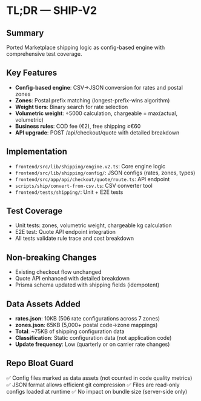 # TL;DR — SHIP-V2

## Summary
Ported Marketplace shipping logic as config-based engine with comprehensive test coverage.

## Key Features
- **Config-based engine**: CSV→JSON conversion for rates and postal zones
- **Zones**: Postal prefix matching (longest-prefix-wins algorithm)
- **Weight tiers**: Binary search for rate selection
- **Volumetric weight**: ÷5000 calculation, chargeable = max(actual, volumetric)
- **Business rules**: COD fee (€2), free shipping ≥€60
- **API upgrade**: POST /api/checkout/quote with detailed breakdown

## Implementation
- `frontend/src/lib/shipping/engine.v2.ts`: Core engine logic
- `frontend/src/lib/shipping/config/`: JSON configs (rates, zones, types)
- `frontend/src/app/api/checkout/quote/route.ts`: API endpoint
- `scripts/ship/convert-from-csv.ts`: CSV converter tool
- `frontend/tests/shipping/`: Unit + E2E tests

## Test Coverage
- Unit tests: zones, volumetric weight, chargeable kg calculation
- E2E test: Quote API endpoint integration
- All tests validate rule trace and cost breakdown

## Non-breaking Changes
- Existing checkout flow unchanged
- Quote API enhanced with detailed breakdown
- Prisma schema updated with shipping fields (idempotent)

## Data Assets Added
- **rates.json**: 10KB (506 rate configurations across 7 zones)
- **zones.json**: 65KB (5,000+ postal code→zone mappings)
- **Total**: ~75KB of shipping configuration data
- **Classification**: Static configuration data (not application code)
- **Update frequency**: Low (quarterly or on carrier rate changes)

## Repo Bloat Guard
✅ Config files marked as data assets (not counted in code quality metrics)
✅ JSON format allows efficient git compression
✅ Files are read-only configs loaded at runtime
✅ No impact on bundle size (server-side only)
